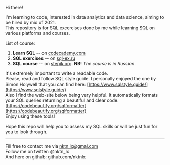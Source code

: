 Hi there!


I'm learning to code, interested in data analytics and data science, aiming to be hired by mid of 2021.  
This repository is for SQL excercises done by me while learning SQL on various platforms and courses.  

List of course:
1. **Learn SQL** -- on [codecademy.com](https://www.codecademy.com/learn/learn-sql)   
2. **SQL exercises** -- on [sql-ex.ru](https://www.sql-ex.ru/?Lang=1)    
3. **SQL course** -- on [stepik.org](https://stepik.org/course/63054/syllabus). **NB!** *The course is in Russian*.


It's extremely important to write a readable code.  
Please, read and follow SQL style guide. I personally enjoyed the one by Simon Holywell that you can find here: [https://www.sqlstyle.guide/](https://www.sqlstyle.guide/)   
Also I find the web-site below being very helpful. It automatically formats your SQL queries returning a beautiful and clear code. [https://codebeautify.org/sqlformatter](https://codebeautify.org/sqlformatter)  
Enjoy using these tools!    


Hope this repo will help you to assess my SQL skills or will be just fun for you to look through.    



--------------------------------------------
Fill free to contact me via nktn.lx@gmal.com  
Follow me on twitter: @nktn_lx  
And here on github: github.com/nktnlx  